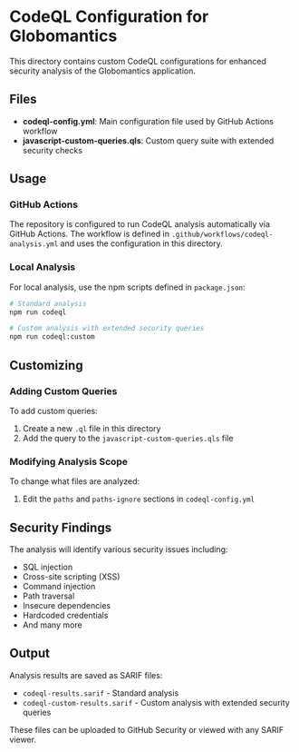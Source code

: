 # CodeQL Configuration for Globomantics

This directory contains custom CodeQL configurations for enhanced security analysis of the Globomantics application.

## Files

- **codeql-config.yml**: Main configuration file used by GitHub Actions workflow
- **javascript-custom-queries.qls**: Custom query suite with extended security checks

## Usage

### GitHub Actions

The repository is configured to run CodeQL analysis automatically via GitHub Actions. The workflow is defined in `.github/workflows/codeql-analysis.yml` and uses the configuration in this directory.

### Local Analysis

For local analysis, use the npm scripts defined in `package.json`:

```bash
# Standard analysis
npm run codeql

# Custom analysis with extended security queries
npm run codeql:custom
```

## Customizing

### Adding Custom Queries

To add custom queries:

1. Create a new `.ql` file in this directory
2. Add the query to the `javascript-custom-queries.qls` file

### Modifying Analysis Scope

To change what files are analyzed:

1. Edit the `paths` and `paths-ignore` sections in `codeql-config.yml`

## Security Findings

The analysis will identify various security issues including:

- SQL injection
- Cross-site scripting (XSS)
- Command injection
- Path traversal
- Insecure dependencies
- Hardcoded credentials
- And many more

## Output

Analysis results are saved as SARIF files:
- `codeql-results.sarif` - Standard analysis
- `codeql-custom-results.sarif` - Custom analysis with extended security queries

These files can be uploaded to GitHub Security or viewed with any SARIF viewer.
